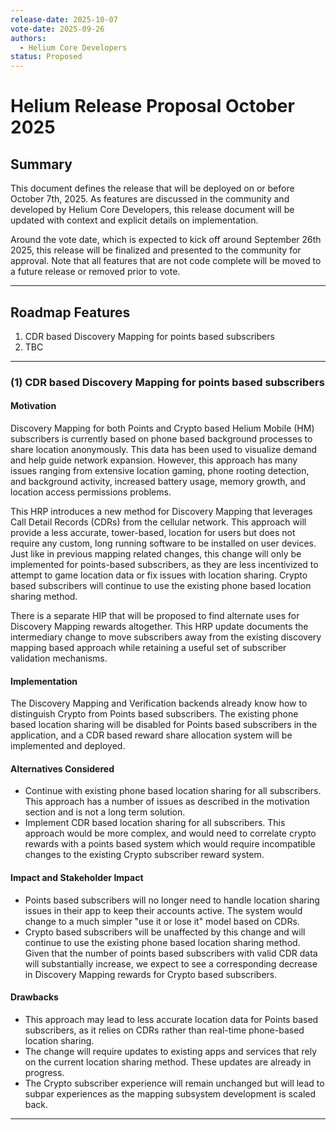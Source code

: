 ```yaml
---
release-date: 2025-10-07
vote-date: 2025-09-26
authors:
  - Helium Core Developers
status: Proposed
---
```


# Helium Release Proposal October 2025

## Summary

This document defines the release that will be deployed on or before October 7th, 2025. As features are discussed in the community and developed by Helium Core Developers, this release document will be updated with context and explicit details on implementation.

Around the vote date, which is expected to kick off around September 26th 2025, this release will be finalized and presented to the community for approval. Note that all features that are not code complete will be moved to a future release or removed prior to vote.

---

## Roadmap Features

1. CDR based Discovery Mapping for points based subscribers
2. TBC

---

### (1) CDR based Discovery Mapping for points based subscribers

#### Motivation

Discovery Mapping for both Points and Crypto based Helium Mobile (HM) subscribers is currently based on phone based background processes to share location anonymously. This data has been used to visualize demand and help guide network expansion. However, this approach has many issues ranging from extensive location gaming, phone rooting detection, and background activity, increased battery usage, memory growth, and location access permissions problems.

This HRP introduces a new method for Discovery Mapping that leverages Call Detail Records (CDRs) from the cellular network. This approach will provide a less accurate, tower-based, location for users but does not require any custom, long running software to be installed on user devices. Just like in previous mapping related changes, this change will only be implemented for points-based subscribers, as they are less incentivized to attempt to game location data or fix issues with location sharing. Crypto based subscribers will continue to use the existing phone based location sharing method.

There is a separate HIP that will be proposed to find alternate uses for Discovery Mapping rewards altogether. This HRP update documents the intermediary change to move subscribers away from the existing discovery mapping based approach while retaining a useful set of subscriber validation mechanisms.

#### Implementation

The Discovery Mapping and Verification backends already know how to distinguish Crypto from Points based subscribers. The existing phone based location sharing will be disabled for Points based subscribers in the application, and a CDR based reward share allocation system will be implemented and deployed.

#### Alternatives Considered

- Continue with existing phone based location sharing for all subscribers. This approach has a number of issues as described in the motivation section and is not a long term solution.
- Implement CDR based location sharing for all subscribers. This approach would be more complex, and would need to correlate crypto rewards with a points based system which would require incompatible changes to the existing Crypto subscriber reward system.

#### Impact and Stakeholder Impact

- Points based subscribers will no longer need to handle location sharing issues in their app to keep their accounts active. The system would change to a much simpler "use it or lose it" model based on CDRs.
- Crypto based subscribers will be unaffected by this change and will continue to use the existing phone based location sharing method. Given that the number of points based subscribers with valid CDR data will substantially increase, we expect to see a corresponding decrease in Discovery Mapping rewards for Crypto based subscribers.

#### Drawbacks

- This approach may lead to less accurate location data for Points based subscribers, as it relies on CDRs rather than real-time phone-based location sharing.
- The change will require updates to existing apps and services that rely on the current location sharing method. These updates are already in progress.
- The Crypto subscriber experience will remain unchanged but will lead to subpar experiences as the mapping subsystem development is scaled back.

---
